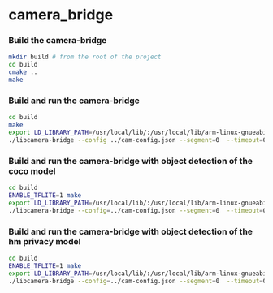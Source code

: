 # camera_bridge

### Build the camera-bridge
```bash
mkdir build # from the root of the project
cd build
cmake ..
make
```

### Build and run the camera-bridge
```bash
cd build
make
export LD_LIBRARY_PATH=/usr/local/lib/:/usr/local/lib/arm-linux-gnueabihf/
./libcamera-bridge --config ../cam-config.json --segment=0  --timeout=0 --tuning-file=../imx477.json --verbose
```

### Build and run the camera-bridge with object detection of the coco model
```bash
cd build
ENABLE_TFLITE=1 make
export LD_LIBRARY_PATH=/usr/local/lib/:/usr/local/lib/arm-linux-gnueabihf/
./libcamera-bridge --config=../cam-config.json --segment=0  --timeout=0 --tuning-file=../imx477.json --post-process-file=../object_detect_tf_coco.json --lores-width=400 --lores-height=300 --verbose 
```

### Build and run the camera-bridge with object detection of the hm privacy model
```bash
cd build
ENABLE_TFLITE=1 make
export LD_LIBRARY_PATH=/usr/local/lib/:/usr/local/lib/arm-linux-gnueabihf/
./libcamera-bridge --config=../cam-config.json --segment=0  --timeout=0 --tuning-file=../imx477.json --post-process-file=../object_detect_tf_privacy.json --lores-width=640 --lores-height=640 --verbose 
```
